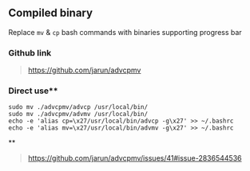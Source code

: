 ## Compiled binary

Replace `mv` & `cp` bash commands with binaries supporting progress bar

### Github link

>https://github.com/jarun/advcpmv


### Direct use**
```
sudo mv ./advcpmv/advcp /usr/local/bin/
sudo mv ./advcpmv/advmv /usr/local/bin/
echo -e 'alias cp=\x27/usr/local/bin/advcp -g\x27' >> ~/.bashrc
echo -e 'alias mv=\x27/usr/local/bin/advmv -g\x27' >> ~/.bashrc
```

** 
> https://github.com/jarun/advcpmv/issues/41#issue-2836544536
